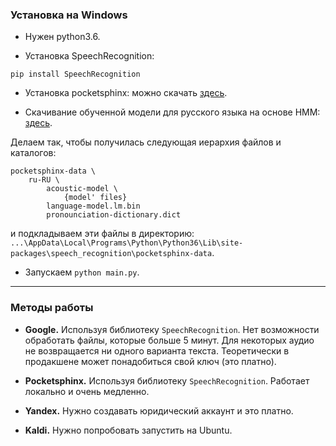 

### Установка на Windows

* Нужен python3.6.

* Установка SpeechRecognition:
```
pip install SpeechRecognition
```

* Установка pocketsphinx: можно скачать [здесь](https://pypi.org/project/pocketsphinx/#files).

* Скачивание обученной модели для русского языка на основе HMM: [здесь](https://sourceforge.net/projects/cmusphinx/files/Acoustic%20and%20Language%20Models/Russian/). 

Делаем так, чтобы получилась следующая иерархия файлов и каталогов:
```
pocketsphinx-data \
    ru-RU \
        acoustic-model \
            {model' files}
        language-model.lm.bin
        pronounciation-dictionary.dict
```
и подкладываем эти файлы в директорию: `...\AppData\Local\Programs\Python\Python36\Lib\site-packages\speech_recognition\pocketsphinx-data`.

* Запускаем `python main.py`.

---

### Методы работы

* __Google.__ Используя библиотеку `SpeechRecognition`. Нет возможности обработать файлы, которые больше 5 минут. Для некоторых аудио не возвращается ни одного варианта текста. Теоретически в продакшене может понадобиться свой ключ (это платно).

* __Pocketsphinx.__ Используя библиотеку `SpeechRecognition`. Работает локально и очень медленно.

* __Yandex.__ Нужно создавать юридический аккаунт и это платно.

* __Kaldi.__ Нужно попробовать запустить на Ubuntu.
